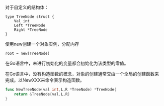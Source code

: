 对于自定义的结构体：

```
type TreeNode struct {
	Val int
	Left *TreeNode
	Right *TreeNode
}
```

使用new创建一个对象实例，分配内存

```
root = new(TreeNode)
```



在Go语言中，未进行初始化的变量都会初始化为该类型的零值。

在Go语言中，没有构造函数的概念，对象的创建通常交由一个全局的创建函数来完成。以NewXXX来命令表示构造函数。

```go
func NewTreeNode(val int,L,R *TreeNode) *TreeNode{
    return &TreeNode{val,L,R}
}
```

